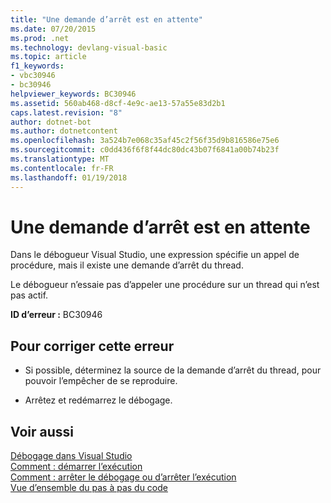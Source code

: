 ```yaml
---
title: "Une demande d’arrêt est en attente"
ms.date: 07/20/2015
ms.prod: .net
ms.technology: devlang-visual-basic
ms.topic: article
f1_keywords:
- vbc30946
- bc30946
helpviewer_keywords: BC30946
ms.assetid: 560ab468-d8cf-4e9c-ae13-57a55e83d2b1
caps.latest.revision: "8"
author: dotnet-bot
ms.author: dotnetcontent
ms.openlocfilehash: 3a524b7e068c35af45c2f56f35d9b816586e75e6
ms.sourcegitcommit: c0dd436f6f8f44dc80dc43b07f6841a00b74b23f
ms.translationtype: MT
ms.contentlocale: fr-FR
ms.lasthandoff: 01/19/2018
---
```

# <a name="stop-request-is-pending"></a>Une demande d’arrêt est en attente
Dans le débogueur Visual Studio, une expression spécifie un appel de procédure, mais il existe une demande d’arrêt du thread.  
  
 Le débogueur n’essaie pas d’appeler une procédure sur un thread qui n’est pas actif.  
  
 **ID d’erreur :** BC30946  
  
## <a name="to-correct-this-error"></a>Pour corriger cette erreur  
  
-   Si possible, déterminez la source de la demande d’arrêt du thread, pour pouvoir l’empêcher de se reproduire.  
  
-   Arrêtez et redémarrez le débogage.  
  
## <a name="see-also"></a>Voir aussi  
 [Débogage dans Visual Studio](/visualstudio/debugger/debugging-in-visual-studio)  
 [Comment : démarrer l’exécution](http://msdn.microsoft.com/library/b0fe0ce5-900e-421f-a4c6-aa44ddae453c)  
 [Comment : arrêter le débogage ou d’arrêter l’exécution](http://msdn.microsoft.com/library/03c68f95-aa96-481b-990e-467e065453a5)  
 [Vue d’ensemble du pas à pas du code](http://msdn.microsoft.com/library/8791dac9-64d1-4bb9-b59e-8d59af1833f9)
